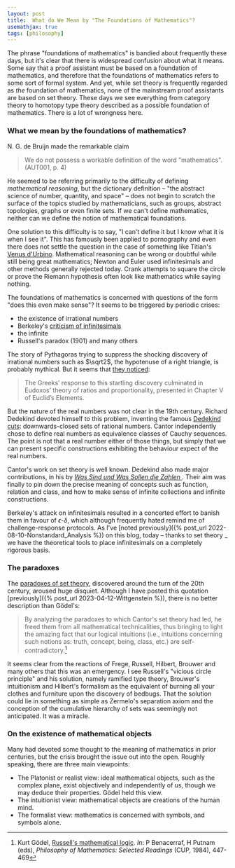 ```yaml
---
layout: post
title:  What do We Mean by "The Foundations of Mathematics"?
usemathjax: true 
tags: [philosophy]
---
```

The phrase "foundations of mathematics" is bandied about frequently these days,
but it's clear that there is widespread confusion about what it means.
Some say that a proof assistant must be based on a foundation of mathematics,
and therefore that the foundations of mathematics refers to some sort of formal system.
And yet, while set theory is frequently regarded as *the* foundation of mathematics,
none of the mainstream proof assistants are based on set theory.
These days we see everything from category theory to homotopy type theory
described as a possible foundation of mathematics.
There is a lot of wrongness here.

### What we mean by the foundations of mathematics?

N. G. de Bruijn made the remarkable claim

> We do not possess a workable definition of the word "mathematics". (AUT001, p. 4)

He seemed to be referring primarily to the difficulty of defining 
*mathematical reasoning*, but the dictionary definition – "the abstract science of number, quantity, and space" – does not begin to scratch the surface
of the topics studied by mathematicians, such as groups, abstract topologies,
graphs or even finite sets. If we can't define mathematics, neither can we define
the notion of mathematical foundations.

One solution to this difficulty is to say, "I can't define it but I know what it is
when I see it". This has famously been applied to pornography and even there does not 
settle the question in the case of something like 
Titian's [Venus d'Urbino](https://en.wikipedia.org/wiki/Venus_of_Urbino).
Mathematical reasoning can be wrong or doubtful while still being great mathematics;
Newton and Euler used infinitesimals and other methods generally rejected today.
Crank attempts to square the circle or prove the Riemann hypothesis 
often look like mathematics while saying nothing.

The foundations of mathematics is concerned with questions of the form
"does this even make sense"? It seems to be triggered by periodic crises:

* the existence of irrational numbers 
* Berkeley's [criticism of infinitesimals](https://plato.stanford.edu/entries/continuity/)
* the infinite
* Russell's paradox (1901) and many others

The story of Pythagoras trying to suppress the shocking 
discovery of irrational numbers such as $\sqrt2$, 
the hypotenuse of a right triangle, is probably mythical. 
But it seems that [they noticed](https://plato.stanford.edu/entries/dedekind-foundations):

> The Greeks’ response to this startling discovery culminated in Eudoxos’ theory of ratios and proportionality, presented in Chapter V of Euclid’s Elements.

But the nature of the real numbers was not clear in the 19th century.
Richard Dedekind devoted himself to this problem, 
inventing the famous [Dedekind cuts](https://en.wikipedia.org/wiki/Dedekind_cut):
downwards-closed sets of rational numbers. Cantor independently chose to define
real numbers as equivalence classes of Cauchy sequences.
The point is not that a real number either of those things, but simply that
we can present specific constructions exhibiting the behaviour expect of the real numbers.

Cantor's work on set theory is well known. Dedekind also made major contributions, in his
by [*Was Sind und Was Sollen die Zahlen* ](https://plato.stanford.edu/entries/dedekind-foundations/).
Their aim was finally to pin down the precise meaning of concepts such as function,
relation and class, and how to make sense of infinite collections and infinite constructions.

Berkeley's attack on infinitesimals resulted in a concerted effort to banish them
in favour of $\epsilon$-$\delta$, which although frequently hated remind me of
challenge-response protocols. As I've [noted previously]({% post_url 2022-08-10-Nonstandard_Analysis %}) on this blog,
today – thanks to set theory _ we have the theoretical tools to place infinitesimals
on a completely rigorous basis.

### The paradoxes

The [paradoxes of set theory](https://plato.stanford.edu/entries/settheory-early/#CritPeri),
discovered around the turn of the 20th century, aroused huge disquiet. Although I have
posted this quotation [previously]({% post_url 2023-04-12-Wittgenstein %}), there is no better description than Gödel's:

> By analyzing the paradoxes to which Cantor's set theory had led, he freed them from all mathematical technicalities, thus bringing to light the amazing fact that our logical intuitions (i.e., intuitions concerning such notions as: truth, concept, being, class, etc.) are self-contradictory.[^1]

[^1]: Kurt Gödel, [Russell's mathematical logic](https://doi.org/10.1017/CBO9781139171519.024). *In*: P Benacerraf, H Putnam (eds), *Philosophy of Mathematics: Selected Readings* (CUP, 1984), 447-469

It seems clear from the reactions of Frege, Russell, Hilbert, Brouwer and many others
that this was an emergency. I see Russell's "vicious circle principle"
and his solution, namely ramified type theory, Brouwer's intuitionism and Hilbert's formalism
as the equivalent of burning all your clothes and furniture upon the discovery of bedbugs.
That the solution could lie in something as simple as Zermelo's separation axiom
and the conception of the cumulative hierarchy of sets was seemingly not anticipated.
It was a miracle.

### On the existence of mathematical objects

Many had devoted some thought to the meaning of mathematics in prior centuries,
but the crisis brought the issue out into the open. Roughly speaking, there are three main viewpoints:

* The Platonist or realist view: ideal mathematical objects, such as the complex plane, exist objectively and independently of us, though we may deduce their properties. Gödel held this view.
* The intuitionist view: mathematical objects are creations of the human mind.
* The formalist view: mathematics is concerned with symbols, and symbols alone.

